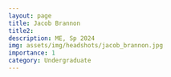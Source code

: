 ```yaml
---
layout: page
title: Jacob Brannon
title2: 
description: ME, Sp 2024
img: assets/img/headshots/jacob_brannon.jpg
importance: 1
category: Undergraduate
---
```




